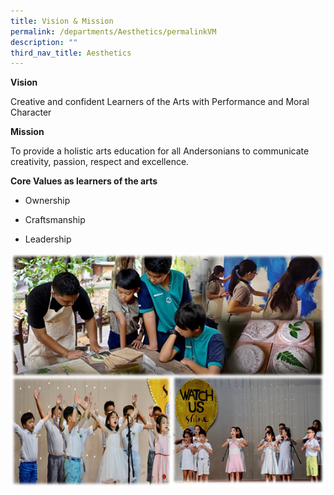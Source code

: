 ```yaml
---
title: Vision & Mission
permalink: /departments/Aesthetics/permalinkVM
description: ""
third_nav_title: Aesthetics
---
```

<p><strong>Vision</strong></p>
<p>Creative and confident Learners of the Arts with Performance and Moral Character</p>

<p><strong>Mission</strong></p>
<p>To provide a holistic arts education for all Andersonians to communicate creativity, passion, respect and excellence.</p>

<p><strong>Core Values as learners of the arts</strong></p>
<ul>
<li>
<p>Ownership</p>
</li>
<li>
<p>Craftsmanship</p>
</li>
<li>
<p>Leadership</p>
</li>
</ul>

![](/images/art1.png)